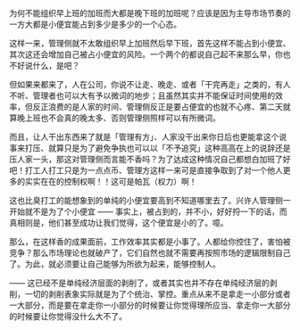 为何不能组织早上班的加班而大都是晚下班的加班呢？应该是因为主导市场节奏的一方大都是小便宜能占到多少是多少的一个心态。

这样一来，管理侧就不太敢组织早上加班然后早下班，首先这样不能占到小便宜、其次这还会增加自己被占小便宜的风险。一个两个的都说自己起不来那么早，你也不好说什么，是吧？

但如果来都来了，人在公司，你说不让走、晚走、或者「干完再走」之类的，有人不听、管理者也可以大有予以微词的地步；且虽然其实并不能保证时间使用的效率，但反正浪费的是人家的时间、管理侧反正是要占便宜的也就不心疼、第二天就算晚上班也不会真的晚太多、否则管理侧照样可以有所微词。

而且，让人干出东西来了就是「管理有方」、人家没干出来你日后也更能拿这个说事来打压、就算只是为了避免争执也可以以「不予追究」这种高高在上的说辞还是压人家一头，那这对管理侧而言能不香吗？为了达成这种情况自己都想白加班了好吧！打工人打工只是为一点点币、管理方这样一来可是直接争取到了对一个他人更多的实实在在的控制权啊！！这可是帕瓦（权力）啊！

这也比臭打工的能想象到的单纯的小便宜要高到不知道哪里去了。兴许人管理侧一开始就不是为了个小便宜 —— 事实上，被占到的，并不小，好好捋一下的话，而真相则是，他们甚至成功让我们觉得，这个便宜是小的了。噫。

那么，在这样香的成果面前，工作效率其实都是小事了。人都给你控住了，害怕被竞争？那么市场理论也就破产了，它们自然也就不需要再按照市场的逻辑限制自己了。为此，就必须要让自己能够为所欲为起来，能够控制人。

—— 这已经不是单纯经济层面的剥削了，或者其实也并不存在单纯经济层的剥削，一切的剥削表象实际就是为了个统治、掌控。重点从来不是拿走一小部分或者一大部分，而是要在拿走你一小部分的时候要让你觉得理所应当、拿走你一大部分的时候要让你觉得没什么大不了。
